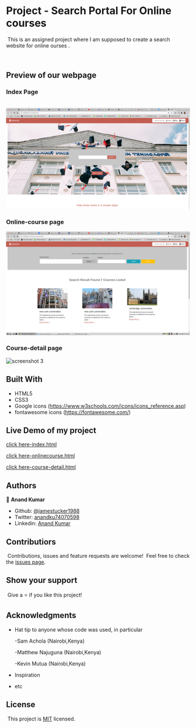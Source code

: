 # Project - Search Portal For Online courses

​
This is an assigned project where I am supposed to create a search website for online ourses .

​
​

## Preview of our webpage

### Index Page

​
![screenshot](assets/index.png)

### Online-course page

![screenshot 2](assets/online-course.png)

### Course-detail page

![screenshot 3](assets/detail.png)
​

## Built With

- HTML5
- CSS3
- Google icons (https://www.w3schools.com/icons/icons_reference.asp)
- fontawesome icons (https://fontawesome.com/)
  ​

## Live Demo of my project

<a href="https://raw.githack.com/jamestucker1988/capstone/feature/index.html" >click here-index.html</a>

<a href="https://raw.githack.com/jamestucker1988/capstone/feature/online-course.html">click here-onlinecourse.html</a>

<a href="https://raw.githack.com/jamestucker1988/capstone/feature/course-detail.html">click here-course-detail.html</a>

## Authors

👤 **Anand Kumar**
​

- Github: [@jamestucker1988](https://github.com/jamestucker1988)
- Twitter: [anandku74070598](https://twitter.com/anandku74070598)
- Linkedin: [Anand Kumar](https://linkedin.com/in/anand-kumar-9128)
  ​

## Contributiors

​
Contributions, issues and feature requests are welcome!
​
Feel free to check the [issues page](https://github.com/jamestucker1988/Embedding-images-in-video/issues).
​

## Show your support

​
Give a ⭐️ if you like this project!
​

## Acknowledgments

- Hat tip to anyone whose code was used, in particular

  -Sam Achola (Nairobi,Kenya)

  -Matthew Najuguna (Nairobi,Kenya)

  -Kevin Mutua (Nairobi,Kenya)

- Inspiration
- etc
  ​

## License

​
This project is [MIT](lic.url) licensed.
